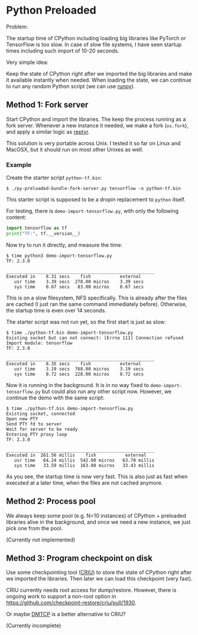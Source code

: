 # Python Preloaded

Problem:

The startup time of CPython including
loading big libraries like PyTorch or TensorFlow is too slow.
In case of slow file systems, I have seen startup times including such import
of 10-20 seconds.

Very simple idea:

Keep the state of CPython
right after we imported the big libraries
and make it available instantly when needed.
When loading the state,
we can continue to run any random Python script
(we can use [runpy](https://docs.python.org/3/library/runpy.html)).


## Method 1: Fork server

Start CPython and import the libraries.
The keep the process running as a fork server.
Whenever a new instance it needed, we make a fork (`os.fork`),
and apply a similar logic as [reptyr](https://github.com/nelhage/reptyr).

This solution is very portable across Unix.
I tested it so far on Linux and MacOSX,
but it should run on most other Unixes as well.

### Example

Create the starter script `python-tf.bin`:
```
$ ./py-preloaded-bundle-fork-server.py tensorflow -o python-tf.bin
```
This starter script is supposed to be a dropin replacement to `python` itself.

For testing, there is `demo-import-tensorflow.py`, with only the following content:
```python
import tensorflow as tf
print("TF:", tf.__version__)
```

Now try to run it directly, and measure the time: 
```
$ time python3 demo-import-tensorflow.py
TF: 2.3.0

________________________________________________________
Executed in    8.31 secs    fish           external
   usr time    3.39 secs  278.00 micros    3.39 secs
   sys time    0.67 secs   83.00 micros    0.67 secs
```
This is on a slow filesystem, NFS specifically.
This is already after the files are cached (I just ran the same command immediately before).
Otherwise, the startup time is even over 14 seconds.

The starter script was not run yet, so the first start is just as slow:
```
$ time ./python-tf.bin demo-import-tensorflow.py
Existing socket but can not connect: [Errno 111] Connection refused
Import module: tensorflow
TF: 2.3.0

________________________________________________________
Executed in    8.35 secs    fish           external
   usr time    3.19 secs  768.00 micros    3.19 secs
   sys time    0.72 secs  228.00 micros    0.72 secs
```

Now it is running in the background.
It is in no way fixed to `demo-import-tensorflow.py`
but could also run any other script now.
However, we continue the demo with the same script:
```
$ time ./python-tf.bin demo-import-tensorflow.py
Existing socket, connected
Open new PTY
Send PTY fd to server
Wait for server to be ready
Entering PTY proxy loop
TF: 2.3.0

________________________________________________________
Executed in  261.56 millis    fish           external
   usr time   64.24 millis  542.00 micros   63.70 millis
   sys time   33.59 millis  163.00 micros   33.43 millis
```
As you see, the startup time is now very fast.
This is also just as fast when executed at a later time,
when the files are not cached anymore.


## Method 2: Process pool

We always keep some pool (e.g. N=10 instances)
of CPython + preloaded libraries alive in the background,
and once we need a new instance, we just pick one from the pool.

(Currently not implemented)


## Method 3: Program checkpoint on disk

Use some checkpointing tool ([CRIU](https://criu.org/)) to store the state of CPython
right after we imported the libraries.
Then later we can load this checkpoint (very fast).

CRIU currently needs root access for dump/restore.
However, there is ongoing work to support a non-root option in https://github.com/checkpoint-restore/criu/pull/1930.

Or maybe [DMTCP](https://github.com/dmtcp/dmtcp/) is a better alternative to CRIU?

(Currently incomplete)


